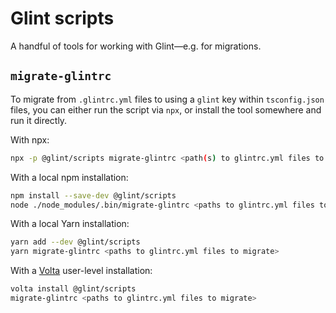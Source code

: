 # Glint scripts

A handful of tools for working with Glint—e.g. for migrations.

## `migrate-glintrc`

To migrate from `.glintrc.yml` files to using a `glint` key within `tsconfig.json` files, you can either run the script via `npx`, or install the tool somewhere and run it directly.

With npx:

```sh
npx -p @glint/scripts migrate-glintrc <path(s) to glintrc.yml files to migrate>
```

With a local npm installation:

```sh
npm install --save-dev @glint/scripts
node ./node_modules/.bin/migrate-glintrc <paths to glintrc.yml files to migrate>
```

With a local Yarn installation:

```sh
yarn add --dev @glint/scripts
yarn migrate-glintrc <paths to glintrc.yml files to migrate>
```

With a [Volta](https://volta.sh) user-level installation:

```sh
volta install @glint/scripts
migrate-glintrc <paths to glintrc.yml files to migrate>
```
